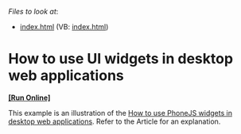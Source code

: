 <!-- default file list -->
*Files to look at*:

* [index.html](./CS/WebSite/index.html) (VB: [index.html](./VB/WebSite/index.html))
<!-- default file list end -->
# How to use UI widgets in desktop web applications
<!-- run online -->
**[[Run Online]](https://codecentral.devexpress.com/e4870)**
<!-- run online end -->


<p>This example is an illustration of the <a href="https://www.devexpress.com/Support/Center/p/KA18848">How to use PhoneJS widgets in desktop web applications</a>. Refer to the Article for an explanation.</p>

<br/>


